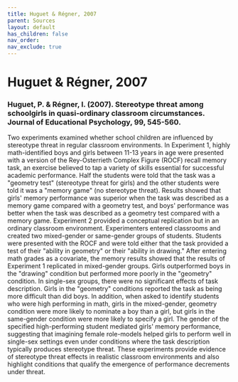 ```yaml
---
title: Huguet & Régner, 2007
parent: Sources
layout: default
has_children: false
nav_order: 
nav_exclude: true
---
```


# Huguet & Régner, 2007

### Huguet, P. & Régner, I. (2007). Stereotype threat among schoolgirls in quasi-ordinary classroom circumstances. Journal of Educational Psychology, 99, 545-560.

Two experiments examined whether school children are influenced by stereotype threat in regular classroom environments. In Experiment 1, highly math-identified boys and girls between 11-13 years in age were presented with a version of the Rey-Osterrieth Complex Figure (ROCF) recall memory task, an exercise believed to tap a variety of skills essential for successful academic performance. Half the students were told that the task was a "geometry test" (stereotype threat for girls) and the other students were told it was a "memory game" (no stereotype threat). Results showed that girls' memory performance was superior when the task was described as a memory game compared with a geometry test, and boys' performance was better when the task was described as a geometry test compared with a memory game. Experiment 2 provided a conceptual replication but in an ordinary classroom environment. Experimenters entered classrooms and created two mixed-gender or same-gender groups of students. Students were presented with the ROCF and were told either that the task provided a test of their "ability in geometry" or their "ability in drawing." After entering math grades as a covariate, the memory results showed that the results of Experiment 1 replicated in mixed-gender groups. Girls outperformed boys in the "drawing" condition but performed more poorly in the "geometry" condition. In single-sex groups, there were no significant effects of task description. Girls in the "geometry" conditions reported the task as being more difficult than did boys. In addition, when asked to identify students who were high performing in math, girls in the mixed-gender, geometry condition were more likely to nominate a boy than a girl, but girls in the same-gender condition were more likely to specify a girl. The gender of the specified high-performing student mediated girls' memory performance, suggesting that imagining female role-models helped girls to perform well in single-sex settings even under conditions where the task description typically produces stereotype threat. These experiments provide evidence of stereotype threat effects in realistic classroom environments and also highlight conditions that qualify the emergence of performance decrements under threat.
